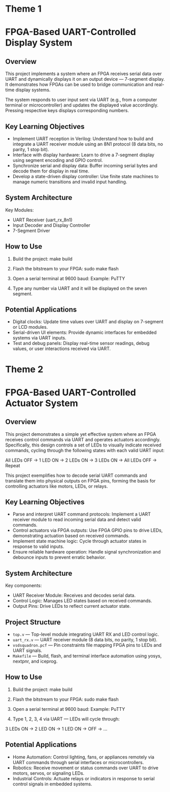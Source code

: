 # Theme 1
# FPGA-Based UART-Controlled Display System

## Overview

This project implements a system where an FPGA receives serial data over UART and dynamically displays it on an output device — 7-segment display. It demonstrates how FPGAs can be used to bridge communication and real-time display systems.

The system responds to user input sent via UART (e.g., from a computer terminal or microcontroller) and updates the displayed value accordingly. Pressing respective keys displays corresponding numbers.

## Key Learning Objectives

- Implement UART reception in Verilog: Understand how to build and integrate a UART receiver module using an 8N1 protocol (8 data bits, no parity, 1 stop bit).
- Interface with display hardware: Learn to drive a 7-segment display using segment encoding and GPIO control.
- Synchronize serial and display data: Buffer incoming serial bytes and decode them for display in real time.
- Develop a state-driven display controller: Use finite state machines to manage numeric transitions and invalid input handling.

## System Architecture

Key Modules:
- UART Receiver (uart_rx_8n1)
- Input Decoder and Display Controller
- 7-Segment Driver

## How to Use

1. Build the project:
   make build

2. Flash the bitstream to your FPGA:
   sudo make flash
   
3. Open a serial terminal at 9600 baud:
   Example: PuTTY
   
4. Type any number via UART and it will be displayed on the seven segment.


## Potential Applications

- Digital clocks: Update time values over UART and display on 7-segment or LCD modules.
- Serial-driven UI elements: Provide dynamic interfaces for embedded systems via UART inputs.
- Test and debug panels: Display real-time sensor readings, debug values, or user interactions received via UART.

  
# Theme 2
# FPGA-Based UART-Controlled Actuator System

## Overview

This project demonstrates a simple yet effective system where an FPGA receives control commands via UART and operates actuators accordingly. Specifically, this design controls a set of LEDs to visually indicate received commands, cycling through the following states with each valid UART input:

All LEDs OFF → 1 LED ON → 2 LEDs ON → 3 LEDs ON → All LEDs OFF → Repeat

This project exemplifies how to decode serial UART commands and translate them into physical outputs on FPGA pins, forming the basis for controlling actuators like motors, LEDs, or relays.

## Key Learning Objectives

- Parse and interpret UART command protocols: Implement a UART receiver module to read incoming serial data and detect valid commands.
- Control actuators via FPGA outputs: Use FPGA GPIO pins to drive LEDs, demonstrating actuation based on received commands.
- Implement state machine logic: Cycle through actuator states in response to valid inputs.
- Ensure reliable hardware operation: Handle signal synchronization and debounce inputs to prevent erratic behavior.

## System Architecture

Key components:

- UART Receiver Module: Receives and decodes serial data.
- Control Logic: Manages LED states based on received commands.
- Output Pins: Drive LEDs to reflect current actuator state.


## Project Structure

- `top.v` — Top-level module integrating UART RX and LED control logic.
- `uart_rx.v` — UART receiver module (8 data bits, no parity, 1 stop bit).
- `vsdsquadron.pcf` — Pin constraints file mapping FPGA pins to LEDs and UART signals.
- `Makefile` — Build, flash, and terminal interface automation using yosys, nextpnr, and iceprog.


## How to Use

1. Build the project:
   make build

2. Flash the bitstream to your FPGA:
   sudo make flash
   
3. Open a serial terminal at 9600 baud:
   Example: PuTTY
   
4. Type 1, 2, 3, 4 via UART — LEDs will cycle through:

  3 LEDs ON → 2 LED ON → 1 LED ON → OFF → ...
  
 ## Potential Applications

- Home Automation: Control lighting, fans, or appliances remotely via UART commands through serial interfaces or microcontrollers.
- Robotics: Receive movement or status commands over UART to drive motors, servos, or signaling LEDs.
- Industrial Controls: Actuate relays or indicators in response to serial control signals in embedded systems.
 
